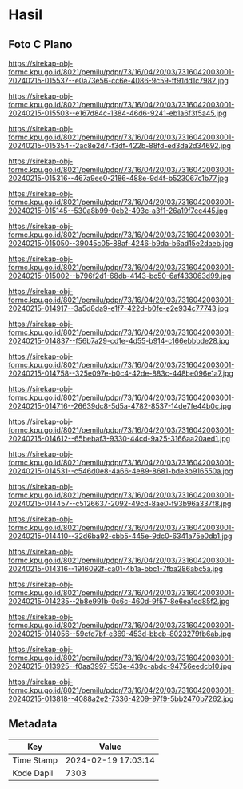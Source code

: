 # Hasil

## Foto C Plano

https://sirekap-obj-formc.kpu.go.id/8021/pemilu/pdpr/73/16/04/20/03/7316042003001-20240215-015537--e0a73e56-cc6e-4086-9c59-ff91dd1c7982.jpg

https://sirekap-obj-formc.kpu.go.id/8021/pemilu/pdpr/73/16/04/20/03/7316042003001-20240215-015503--e167d84c-1384-46d6-9241-eb1a6f3f5a45.jpg

https://sirekap-obj-formc.kpu.go.id/8021/pemilu/pdpr/73/16/04/20/03/7316042003001-20240215-015354--2ac8e2d7-f3df-422b-88fd-ed3da2d34692.jpg

https://sirekap-obj-formc.kpu.go.id/8021/pemilu/pdpr/73/16/04/20/03/7316042003001-20240215-015316--467a9ee0-2186-488e-9d4f-b523067c1b77.jpg

https://sirekap-obj-formc.kpu.go.id/8021/pemilu/pdpr/73/16/04/20/03/7316042003001-20240215-015145--530a8b99-0eb2-493c-a3f1-26a19f7ec445.jpg

https://sirekap-obj-formc.kpu.go.id/8021/pemilu/pdpr/73/16/04/20/03/7316042003001-20240215-015050--39045c05-88af-4246-b9da-b6ad15e2daeb.jpg

https://sirekap-obj-formc.kpu.go.id/8021/pemilu/pdpr/73/16/04/20/03/7316042003001-20240215-015002--b796f2d1-68db-4143-bc50-6af433063d99.jpg

https://sirekap-obj-formc.kpu.go.id/8021/pemilu/pdpr/73/16/04/20/03/7316042003001-20240215-014917--3a5d8da9-e1f7-422d-b0fe-e2e934c77743.jpg

https://sirekap-obj-formc.kpu.go.id/8021/pemilu/pdpr/73/16/04/20/03/7316042003001-20240215-014837--f56b7a29-cd1e-4d55-b914-c166ebbbde28.jpg

https://sirekap-obj-formc.kpu.go.id/8021/pemilu/pdpr/73/16/04/20/03/7316042003001-20240215-014758--325e097e-b0c4-42de-883c-448be096e1a7.jpg

https://sirekap-obj-formc.kpu.go.id/8021/pemilu/pdpr/73/16/04/20/03/7316042003001-20240215-014716--26639dc8-5d5a-4782-8537-14de7fe44b0c.jpg

https://sirekap-obj-formc.kpu.go.id/8021/pemilu/pdpr/73/16/04/20/03/7316042003001-20240215-014612--65bebaf3-9330-44cd-9a25-3166aa20aed1.jpg

https://sirekap-obj-formc.kpu.go.id/8021/pemilu/pdpr/73/16/04/20/03/7316042003001-20240215-014531--c546d0e8-4a66-4e89-8681-bde3b916550a.jpg

https://sirekap-obj-formc.kpu.go.id/8021/pemilu/pdpr/73/16/04/20/03/7316042003001-20240215-014457--c5126637-2092-49cd-8ae0-f93b96a337f8.jpg

https://sirekap-obj-formc.kpu.go.id/8021/pemilu/pdpr/73/16/04/20/03/7316042003001-20240215-014410--32d6ba92-cbb5-445e-9dc0-6341a75e0db1.jpg

https://sirekap-obj-formc.kpu.go.id/8021/pemilu/pdpr/73/16/04/20/03/7316042003001-20240215-014316--1916092f-ca01-4b1a-bbc1-7fba286abc5a.jpg

https://sirekap-obj-formc.kpu.go.id/8021/pemilu/pdpr/73/16/04/20/03/7316042003001-20240215-014235--2b8e991b-0c6c-460d-9f57-8e6ea1ed85f2.jpg

https://sirekap-obj-formc.kpu.go.id/8021/pemilu/pdpr/73/16/04/20/03/7316042003001-20240215-014056--59cfd7bf-e369-453d-bbcb-8023279fb6ab.jpg

https://sirekap-obj-formc.kpu.go.id/8021/pemilu/pdpr/73/16/04/20/03/7316042003001-20240215-013925--f0aa3997-553e-439c-abdc-94756eedcb10.jpg

https://sirekap-obj-formc.kpu.go.id/8021/pemilu/pdpr/73/16/04/20/03/7316042003001-20240215-013818--4088a2e2-7336-4209-97f9-5bb2470b7262.jpg


## Metadata

| Key        | Value               |
| ---------- | ------------------- |
| Time Stamp | 2024-02-19 17:03:14 |
| Kode Dapil | 7303                |



